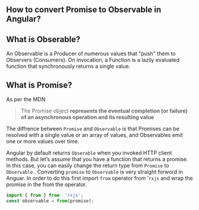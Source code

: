 ## How to convert Promise to Observable in Angular?

## What is Obserable?

An Observable is a Producer of numerous values that "push" them to Observers (Consumers). On invocation, a Function is a lazily evaluated function that synchronously returns a single value.

## What is Promise?
As per the MDN

>The Promise object **represents the eventual completion (or failure) of an asynchronous operation and its resulting value**

The diffrence between `Promise` and `Observable` is that Promises can be resolved with a single value or an array of values, and Observables emit one or more values over time.


Angular by default returns  `Obserable`  when you invoked HTTP client methods. But let’s assume that you have a function that returns a promise. In this case, you can easily change the return type from  `Promise`  to  `Observable` . Converting `promise` to `Observable` is very straight forword in Anguar. In order to do this first import  `from`  operator from ’`rxjs`  and wrap the promise in the from the operator.

```javascript
import { from } from  'rxjs';
const observable = from(promise);
```
<!--stackedit_data:
eyJoaXN0b3J5IjpbLTM3OTU4NDMwNl19
-->